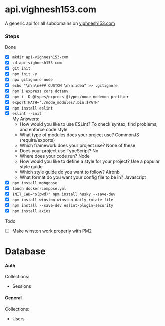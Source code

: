 # api.vighnesh153.com

A generic api for all subdomains on [vighnesh153.com](https://vighnesh153.com)

### Steps
Done
* [x] `mkdir api-vighnesh153-com`
* [x] `cd api-vighnesh153-com`
* [x] `git init`
* [x] `npm init -y`
* [x] `npx gitignore node`
* [x] `echo "\n\n\n### CUSTOM \n\n.idea" >> .gitignore`
* [x] `npm i express cors dotenv`
* [x] `npm i -D @types/express @types/node nodemon prettier`
* [x] `export PATH="./node_modules/.bin:$PATH"`
* [x] `npm install eslint`
* [x] `eslint --init` <br>
  My Answers:
  - How would you like to use ESLint? To check syntax, find problems, and enforce code style
  - What type of modules does your project use? CommonJS (require/exports)
  - Which framework does your project use? None of these
  - Does your project use TypeScript? No
  - Where does your code run? Node
  - How would you like to define a style for your project? Use a popular style guide
  - Which style guide do you want to follow? Airbnb
  - What format do you want your config file to be in? Javascript
* [x] `npm install mongoose`
* [x] `touch docker-compose.yml`
* [x] `INIT_CWD="$(pwd)" npm install husky --save-dev`
* [x] `npm install winston winston-daily-rotate-file`
* [x] `npm install --save-dev eslint-plugin-security`
* [x] `npm install axios`

Todo
* [ ] Make winston work properly with PM2


# Database
#### Auth
Collections:
* Sessions

#### General 
Collections:
* Users
